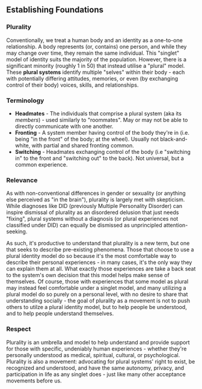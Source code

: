 ## Establishing Foundations

### Plurality

Conventionally, we treat a human body and an identity as a one-to-one relationship. 
A body represents (or, contains) one person, and while they may change over time, they remain the same individual. 
This "singlet" model of identity suits the majority of the population. 
However, there is a significant minority (roughly 1 in 50) that instead utilise a "plural" model.
These **plural systems** identify multiple "selves" within their body - each with potentially differing attitudes, memories, or even (by exchanging control of their body) voices, skills, and relationships.

### Terminology

- **Headmates** - The individuals that comprise a plural system (aka its *members*) - used similarly to "roommates". May or may not be able to directly communicate with one another.
- **Fronting** - A system member having control of the body they're in (i.e. being "in the front" of the body; at the wheel). Usually not black-and-white, with partial and shared fronting common.
- **Switching** - Headmates exchanging control of the body (i.e "switching in" to the front and "switching out" to the back). Not universal, but a common experience.

### Relevance

As with non-conventional differences in gender or sexuality (or anything else perceived as "in the brain"), plurality is largely met with skepticism.
While diagnoses like DID (previously Multiple Personality Disorder) can inspire dismissal of plurality as an disordered delusion that just needs "fixing", plural systems without a diagnosis (or plural experiences not classified under DID) can equally be dismissed as unprincipled attention-seeking.

As such, it's productive to understand that plurality is a new term, but one that seeks to describe pre-existing phenomena.
Those that choose to use a plural identity model do so because it's the most comfortable way to describe their personal experiences - in many cases, it's the only way they can explain them at all.
What exactly those experiences are take a back seat to the system's own decision that this model helps make sense of themselves.
Of course, those with experiences that some model as plural may instead feel comfortable under a singlet model, and many utilizing a plural model do so purely on a personal level, with no desire to share that understanding socially - the goal of plurality as a movement is not to push others to utilze a plural identity model, but to help people be understood, and to help people understand themselves.

### Respect

Plurality is an umbrella and model to help understand and provide support for those with specific, undeniably human experiences - whether they're personally understood as medical, spiritual, cultural, or psychological.
Plurality is also a movement: advocating for plural systems' right to exist, be recognized and understood, and have the same autonomy, privacy, and participation in life as any singlet does - just like many other acceptance movements before us.
